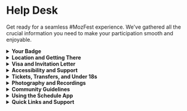 <!-- This is the help page -->

# Help Desk

Get ready for a seamless #MozFest experience. We've gathered all the crucial information you need to make your participation smooth and enjoyable.

<details>
<summary><strong>Your Badge</strong></summary>
Once you have secured your badge, you will receive a confirmation email or a Mobile Wallet ticket. Bring either of these when you arrive. They will allow you to check in quickly and get support if needed.
</details>

<details>
<summary><strong>Location and Getting There</strong></summary>
  
Mozilla Festival 2025 takes place at **Poble Espanyol in Barcelona**, an open air museum on Montjuïc with streets, courtyards, and plazas to explore.  

You can reach the venue easily by public transport. Take the L1 or L3 metro to **Espanya station** and then walk about 10 to 15 minutes. Taxis, ride shares, or rental bikes are also good options.

</details>

<details>
<summary><strong>Visa and Invitation Letter</strong></summary>

If you need a letter of invitation for your visa application, you can request one once your badge is confirmed. Submit your booking code through the [invitation letter request form](https://mzl.la/mozfest-letter).

</details>

<details>
<summary><strong>Accessibility and Support</strong></summary>
  
The venue is fully accessible and an accessible route map will be available when you arrive. Volunteers will be on hand throughout the space to help with directions and provide any additional support you may need.

</details>

<details>
<summary><strong>Tickets, Transfers, and Under 18s</strong></summary>

- Festival tickets do not include travel or accommodation, but discounted hotel options are available for badge holders.  
- If your plans change, you can transfer your badge by emailing **festival@mozillafoundation.org**.  
- Mozilla Festival is open to adults 18 and over. Children aged 13 and under may attend for free with a registered adult who holds a badge and takes responsibility for them.

</details>

<details>
<summary><strong>Photography and Recordings</strong></summary>
  
Keynotes, debates, and other public festival sessions may be recorded. If you would prefer not to be filmed, choose a lanyard color at registration that reflects your preference.

</details>

<details>
<summary><strong>Community Guidelines</strong></summary>
  
Mozilla Festival is a space for connecting, creating, and learning together. Please treat everyone with respect, welcome diverse perspectives, and help us maintain an inclusive environment. Harassment of any kind is not tolerated.  

Read the full [Mozilla Festival Community Guidelines](https://www.mozillafestival.org/guidelines/).

</details>

<details>
<summary><strong>Using the Schedule App</strong></summary>
  
The schedule app is the best way to plan your festival. You can browse all sessions, installations, and talks, then add them to **My Schedule**.  

You can sync with your calendar to get reminders before sessions begin. Filters make it easy to search by theme, room, or session type so you can quickly find what interests you most.

</details>

<details>
<summary><strong>Quick Links and Support</strong></summary>

- Visit the **[Attend page](https://www.mozillafestival.org/attend)** to purchase your badge  
- Explore the **[FAQ](https://www.mozillafestival.org/faq)** for information on badges, travel, and visas  
- For help during the event, join the **#Help** channel in the [MozFest Discord](https://discord.com/invite/mozfest) or email **festival@mozillafoundation.org**

</details>
